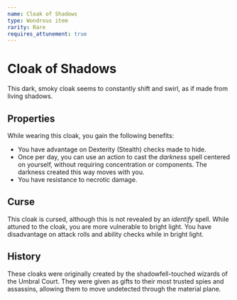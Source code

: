 ```yaml
---
name: Cloak of Shadows
type: Wondrous item
rarity: Rare
requires_attunement: true
---
```


# Cloak of Shadows

This dark, smoky cloak seems to constantly shift and swirl, as if made from living shadows.

## Properties

While wearing this cloak, you gain the following benefits:

- You have advantage on Dexterity (Stealth) checks made to hide.
- Once per day, you can use an action to cast the *darkness* spell centered on yourself, without requiring concentration or components. The darkness created this way moves with you.
- You have resistance to necrotic damage.

## Curse

This cloak is cursed, although this is not revealed by an *identify* spell. While attuned to the cloak, you are more vulnerable to bright light. You have disadvantage on attack rolls and ability checks while in bright light.

## History

These cloaks were originally created by the shadowfell-touched wizards of the Umbral Court. They were given as gifts to their most trusted spies and assassins, allowing them to move undetected through the material plane.